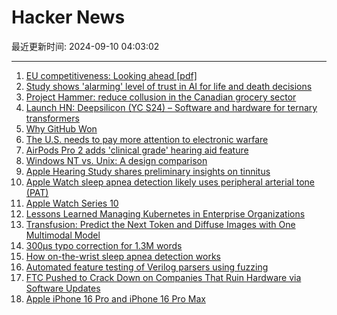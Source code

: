 # Hacker News

最近更新时间: 2024-09-10 04:03:02

--- 
1. [EU competitiveness: Looking ahead [pdf]](https://commission.europa.eu/document/download/97e481fd-2dc3-412d-be4c-f152a8232961_en?filename=The%20future%20of%20European%20competitiveness%20_%20A%20competitiveness%20strategy%20for%20Europe.pdf) 
2. [Study shows 'alarming' level of trust in AI for life and death decisions](https://www.theengineer.co.uk/content/news/study-shows-alarming-level-of-trust-in-ai-for-life-and-death-decisions/) 
3. [Project Hammer: reduce collusion in the Canadian grocery sector](https://jacobfilipp.com/hammer/) 
4. [Launch HN: Deepsilicon (YC S24) – Software and hardware for ternary transformers](https://news.ycombinator.com/item?id=41490196) 
5. [Why GitHub Won](https://blog.gitbutler.com/why-github-actually-won/) 
6. [The U.S. needs to pay more attention to electronic warfare](https://www.noahpinion.blog/p/the-us-needs-to-pay-more-attention) 
7. [AirPods Pro 2 adds 'clinical grade' hearing aid feature](https://9to5mac.com/2024/09/09/airpods-pro-2-adds-clinical-grade-hearing-aid-feature/) 
8. [Windows NT vs. Unix: A design comparison](https://blogsystem5.substack.com/p/windows-nt-vs-unix-design) 
9. [Apple Hearing Study shares preliminary insights on tinnitus](https://www.apple.com/newsroom/2024/05/apple-hearing-study-shares-preliminary-insights-on-tinnitus/) 
10. [Apple Watch sleep apnea detection likely uses peripheral arterial tone (PAT)](https://www.empirical.health/blog/apple-watch-sleep-apnea/) 
11. [Apple Watch Series 10](https://www.apple.com/newsroom/2024/09/introducing-apple-watch-series-10/) 
12. [Lessons Learned Managing Kubernetes in Enterprise Organizations](https://www.fairwinds.com/blog/5-lessons-managing-kubernetes-enterprise-organizations) 
13. [Transfusion: Predict the Next Token and Diffuse Images with One Multimodal Model](https://www.arxiv.org/abs/2408.11039) 
14. [300μs typo correction for 1.3M words](https://trieve.ai/building-blazingly-fast-typo-correction-in-rust/) 
15. [How on-the-wrist sleep apnea detection works](https://www.empirical.health/blog/apple-watch-sleep-apnea/) 
16. [Automated feature testing of Verilog parsers using fuzzing](https://johnwickerson.wordpress.com/2024/09/09/automated-feature-testing-of-verilog-parsers-using-fuzzing/) 
17. [FTC Pushed to Crack Down on Companies That Ruin Hardware via Software Updates](https://www.techdirt.com/2024/09/09/ftc-pushed-to-crack-down-on-companies-that-ruin-hardware-via-software-updates-or-annoying-paywalls/) 
18. [Apple iPhone 16 Pro and iPhone 16 Pro Max](https://www.apple.com/newsroom/2024/09/apple-debuts-iphone-16-pro-and-iphone-16-pro-max/) 
